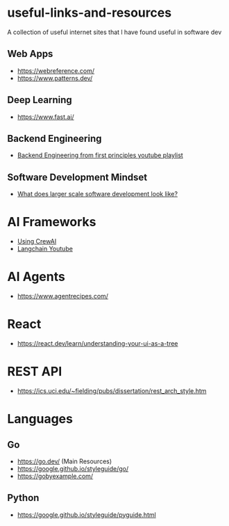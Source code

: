 # useful-links-and-resources
 A collection of useful internet sites that l have found useful in software dev



## Web Apps
- https://webreference.com/
- https://www.patterns.dev/

## Deep Learning
- https://www.fast.ai/


## Backend Engineering
- [Backend Engineering from first principles youtube playlist](https://www.youtube.com/playlist?list=PLui3EUkuMTPgZcV0QhQrOcwMPcBCcd_Q1)

## Software Development Mindset
- [What does larger scale software development look like?](https://www.youtube.com/watch?v=Dl-BdxNRUqs)


# AI Frameworks
- [Using CrewAI](https://www.deeplearning.ai/short-courses/multi-ai-agent-systems-with-crewai/)
-  [Langchain Youtube](https://www.youtube.com/@LangChain)

# AI Agents
- https://www.agentrecipes.com/

# React
- https://react.dev/learn/understanding-your-ui-as-a-tree

# REST API
- https://ics.uci.edu/~fielding/pubs/dissertation/rest_arch_style.htm


# Languages

## Go
- https://go.dev/ (Main Resources)
- https://google.github.io/styleguide/go/
- https://gobyexample.com/

## Python
- https://google.github.io/styleguide/pyguide.html
